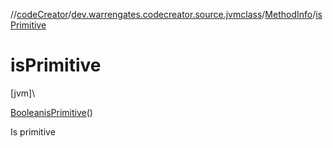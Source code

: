 //[codeCreator](../../../index.md)/[dev.warrengates.codecreator.source.jvmclass](../index.md)/[MethodInfo](index.md)/[isPrimitive](is-primitive.md)

# isPrimitive

[jvm]\

[Boolean](https://docs.oracle.com/javase/8/docs/api/java/lang/Boolean.html)[isPrimitive](is-primitive.md)()

Is primitive
